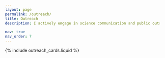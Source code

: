 ```yaml
---
layout: page
permalink: /outreach/
title: Outreach
description: I actively engage in science communication and public outreach, aiming to make computer science accessible to a wider audience. I particularly enjoy inspiring young girls to consider careers in science and technology. Below are some selected highlights from my outreach work, including public talks, workshops, and educational media.

nav: true
nav_order: 7
---
```


{% include outreach_cards.liquid %}